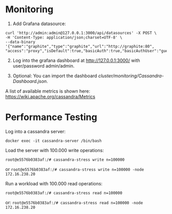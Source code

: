 # Monitoring

1. Add Grafana datasource:

```
curl 'http://admin:admin@127.0.0.1:3000/api/datasources' -X POST \
-H 'Content-Type: application/json;charset=UTF-8' \
--data-binary '{"name":"graphite","type":"graphite","url":"http://graphite:80",
"access":"proxy","isDefault":true,"basicAuth":true,"basicAuthUser":"guest","basicAuthPassword":"guest"}'
```

2. Log into the grafana dashboard at http://127.0.0.1:3000/ with user/password admin/admin.

3. Optional: You can import the dashboard _cluster/monitoring/Cassandra-Dashboard.json_.

A list of available metrics is shown here: https://wiki.apache.org/cassandra/Metrics

# Performance Testing

Log into a cassandra server:

`docker exec -it cassandra-server /bin/bash`

Load the server with 100.000 write operations:

`root@e5576b0383af:/# cassandra-stress write n=100000`

or `root@e5576b0383af:/# cassandra-stress write n=100000 -node 172.16.238.20`

Run a workload with 100.000 read operations:

`root@e5576b0383af:/# cassandra-stress read n=100000`

or: `root@e5576b0383af:/# cassandra-stress read n=100000 -node 172.16.238.20`
